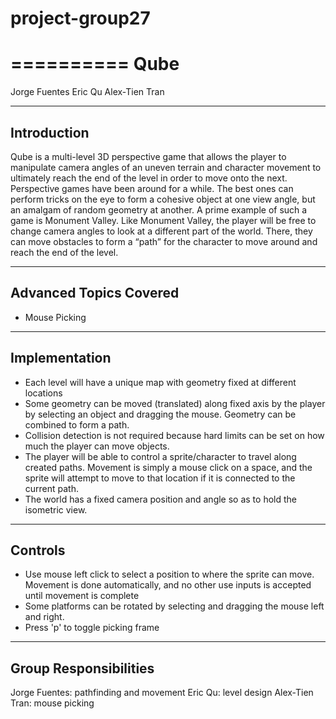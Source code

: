 # project-group27

==========
Qube
==========

Jorge Fuentes
Eric Qu
Alex-Tien Tran

----------
Introduction
----------

Qube is a multi-level 3D perspective game that allows the player to manipulate camera angles of an uneven terrain and character movement to ultimately reach the end of the level in order to move onto the next. Perspective games have been around for a while. The best ones can perform tricks on the eye to form a cohesive object at one view angle, but an amalgam of random geometry at another. A prime example of such a game is Monument Valley. Like Monument Valley, the player will be free to change camera angles to look at a different part of the world. There, they can move obstacles to form a “path” for the character to move around and reach the end of the level.

----------
Advanced Topics Covered
----------

- Mouse Picking

----------
Implementation
----------

- Each level will have a unique map with geometry fixed at different locations
- Some geometry can be moved (translated) along fixed axis by the player by selecting an object and dragging the mouse. Geometry can be combined to form a path.
- Collision detection is not required because hard limits can be set on how much the player can move objects.
- The player will be able to control a sprite/character to travel along created paths. Movement is simply a mouse click on a space, and the sprite will attempt to move to that location if it is connected to the current path.
- The world has a fixed camera position and angle so as to hold the isometric view.

----------
Controls
----------

- Use mouse left click to select a position to where the sprite can move. Movement is done automatically, and no other use inputs is accepted until movement is complete
- Some platforms can be rotated by selecting and dragging the mouse left and right.
- Press 'p' to toggle picking frame

----------
Group Responsibilities
----------

Jorge Fuentes: pathfinding and movement
Eric Qu: level design
Alex-Tien Tran: mouse picking 